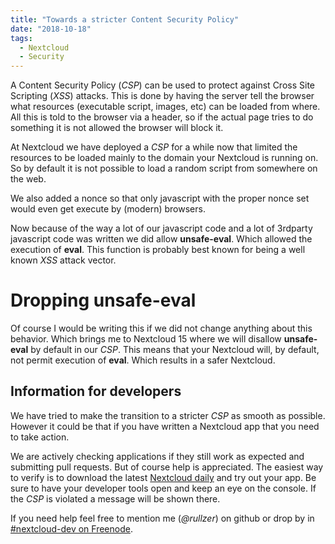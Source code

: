 ```yaml
---
title: "Towards a stricter Content Security Policy"
date: "2018-10-18"
tags:
  - Nextcloud
  - Security
---
```


A Content Security Policy (*CSP*) can be used to protect against Cross Site Scripting (*XSS*) attacks. This is done by having the server tell the browser what resources (executable script, images, etc) can be loaded from where. All this is told to the browser via a header, so if the actual page tries to do something it is not allowed the browser will block it.

At Nextcloud we have deployed a *CSP* for a while now that limited the resources to be loaded mainly to the domain your Nextcloud is running on. So by default it is not possible to load a random script from somewhere on the web.

We also added a nonce so that only javascript with the proper nonce set would even get execute by (modern) browsers.

Now because of the way a lot of our javascript code and a lot of 3rdparty javascript code was written we did allow **unsafe-eval**. Which allowed the execution of **eval**. This function is probably best known for being a well known *XSS* attack vector.

# Dropping unsafe-eval

Of course I would be writing this if we did not change anything about this behavior. Which brings me to Nextcloud 15 where we will disallow **unsafe-eval** by default in our *CSP*. This means that your Nextcloud will, by default, not permit execution of **eval**. Which results in a safer Nextcloud.

## Information for developers

We have tried to make the transition to a stricter *CSP* as smooth as possible. However it could be that if you have written a Nextcloud app that you need to take action.

We are actively checking applications if they still work as expected and submitting pull requests. But of course help is appreciated. The easiest way to verify is to download the latest [Nextcloud daily](https://download.nextcloud.com/server/daily/latest-master.zip) and try out your app. Be sure to have your developer tools open and keep an eye on the console. If the *CSP* is violated a message will be shown there.

If you need help feel free to mention me (*@rullzer*) on github or drop by in [#nextcloud-dev on Freenode](https://webchat.freenode.net/).
